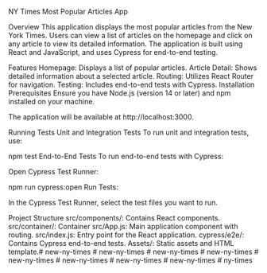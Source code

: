 NY Times Most Popular Articles App

Overview
This application displays the most popular articles from the New York Times. Users can view a list of articles on the homepage and click on any article to view its detailed information. The application is built using React and JavaScript, and uses Cypress for end-to-end testing.

Features
Homepage: Displays a list of popular articles.
Article Detail: Shows detailed information about a selected article.
Routing: Utilizes React Router for navigation.
Testing: Includes end-to-end tests with Cypress.
Installation
Prerequisites
Ensure you have Node.js (version 14 or later) and npm installed on your machine.

The application will be available at http://localhost:3000.

Running Tests
Unit and Integration Tests
To run unit and integration tests, use:

npm test
End-to-End Tests
To run end-to-end tests with Cypress:

Open Cypress Test Runner:

npm run cypress:open
Run Tests:

In the Cypress Test Runner, select the test files you want to run.

Project Structure
src/components/: Contains React components.
src/container/: Container
src/App.js: Main application component with routing.
src/index.js: Entry point for the React application.
cypress/e2e/: Contains Cypress end-to-end tests.
Assets/: Static assets and HTML template.#   n e w - n y - t i m e s  
 #   n e w - n y - t i m e s  
 #   n e w - n y - t i m e s  
 #   n e w - n y - t i m e s  
 #   n e w - n y - t i m e s  
 #   n e w - n y - t i m e s  
 #   n e w - n y - t i m e s  
 #   n e w - n y - t i m e s  
 #   n y - t i m e s  
 